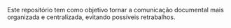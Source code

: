 Este repositório tem como objetivo tornar a comunicação documental mais organizada e centralizada, evitando possíveis retrabalhos.
